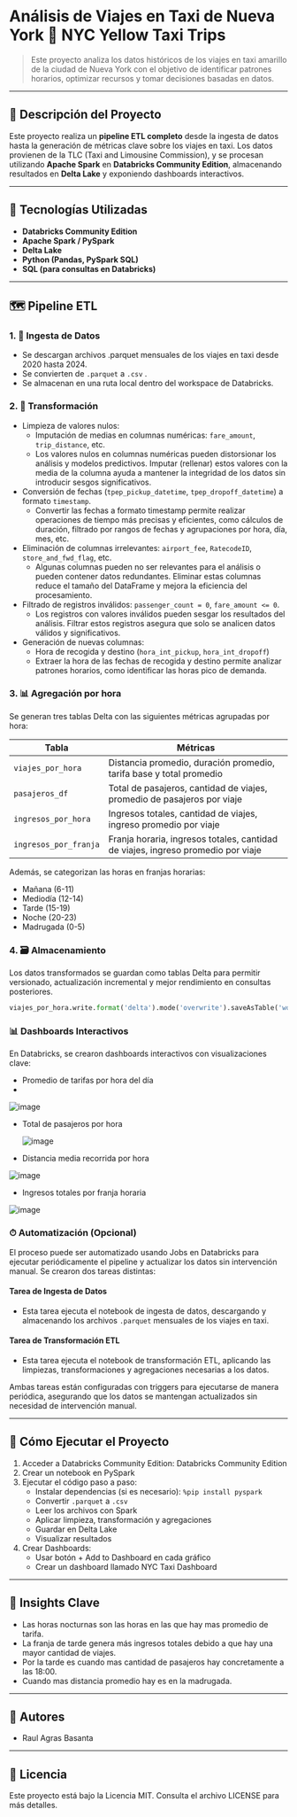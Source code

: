 # Análisis de Viajes en Taxi de Nueva York 🚖 NYC Yellow Taxi Trips

> Este proyecto analiza los datos históricos de los viajes en taxi amarillo de la ciudad de Nueva York con el objetivo de identificar patrones horarios, optimizar recursos y tomar decisiones basadas en datos.

---

## 📌 Descripción del Proyecto

Este proyecto realiza un **pipeline ETL completo** desde la ingesta de datos hasta la generación de métricas clave sobre los viajes en taxi. Los datos provienen de la TLC (Taxi and Limousine Commission), y se procesan utilizando **Apache Spark** en **Databricks Community Edition**, almacenando resultados en **Delta Lake** y exponiendo dashboards interactivos.

---

## 🔧 Tecnologías Utilizadas

- **Databricks Community Edition**
- **Apache Spark / PySpark**
- **Delta Lake**
- **Python (Pandas, PySpark SQL)**
- **SQL (para consultas en Databricks)**

---

## 🗺️ Pipeline ETL

### 1. 💾 Ingesta de Datos

- Se descargan archivos .parquet mensuales de los viajes en taxi desde 2020 hasta 2024.
- Se convierten de `.parquet` a `.csv` .
- Se almacenan en una ruta local dentro del workspace de Databricks.

### 2. 🔄 Transformación

- Limpieza de valores nulos:
  - Imputación de medias en columnas numéricas: `fare_amount`, `trip_distance`, etc.
  -  Los valores nulos en columnas numéricas pueden distorsionar los análisis y modelos predictivos. Imputar (rellenar)     estos valores con la media de la columna ayuda a mantener la integridad de los datos sin introducir sesgos significativos.
- Conversión de fechas (`tpep_pickup_datetime`, `tpep_dropoff_datetime`) a formato `timestamp`.
  - Convertir las fechas a formato timestamp permite realizar operaciones de tiempo más precisas y eficientes, como cálculos de duración, filtrado por rangos de fechas y agrupaciones por hora, día, mes, etc.
- Eliminación de columnas irrelevantes: `airport_fee`, `RatecodeID`, `store_and_fwd_flag`, etc.
  -  Algunas columnas pueden no ser relevantes para el análisis o pueden contener datos redundantes. Eliminar estas columnas reduce el tamaño del DataFrame y mejora la eficiencia del procesamiento.
- Filtrado de registros inválidos: `passenger_count = 0`, `fare_amount <= 0`.
  - Los registros con valores inválidos pueden sesgar los resultados del análisis. Filtrar estos registros asegura que solo se analicen datos válidos y significativos.
- Generación de nuevas columnas:
  - Hora de recogida y destino (`hora_int_pickup`, `hora_int_dropoff`)
  - Extraer la hora de las fechas de recogida y destino permite analizar patrones horarios, como identificar las horas pico de demanda.

### 3. 📊 Agregación por hora

Se generan tres tablas Delta con las siguientes métricas agrupadas por hora:

| Tabla | Métricas |
|-------|----------|
| `viajes_por_hora` | Distancia promedio, duración promedio, tarifa base y total promedio |
| `pasajeros_df` | Total de pasajeros, cantidad de viajes, promedio de pasajeros por viaje |
| `ingresos_por_hora` | Ingresos totales, cantidad de viajes, ingreso promedio por viaje |
| `ingresos_por_franja` | Franja horaria, ingresos totales, cantidad de viajes, ingreso promedio por viaje |

Además, se categorizan las horas en franjas horarias:
- Mañana (6-11)
- Mediodía (12-14)
- Tarde (15-19)
- Noche (20-23)
- Madrugada (0-5)

### 4. 🗃 Almacenamiento

Los datos transformados se guardan como tablas Delta para permitir versionado, actualización incremental y mejor rendimiento en consultas posteriores.

```python
viajes_por_hora.write.format('delta').mode('overwrite').saveAsTable('workspace.default.viajes_por_hora')
```

### 📊 Dashboards Interactivos

En Databricks, se crearon dashboards interactivos con visualizaciones clave:

- Promedio de tarifas por hora del día
- 
![image](https://github.com/user-attachments/assets/b4d4b4b5-d7d9-4909-a98a-32482b978ef2)

- Total de pasajeros por hora

  ![image](https://github.com/user-attachments/assets/e4ea880c-4304-43c4-ba82-eabb968f615b)

- Distancia media recorrida por hora

![image](https://github.com/user-attachments/assets/8b899b4c-9ac7-4c23-868c-c068dd89fce2)

- Ingresos totales por franja horaria

![image](https://github.com/user-attachments/assets/5b41b680-7fad-4627-a316-be6575ff2b82)


### ⏱ Automatización (Opcional)

El proceso puede ser automatizado usando Jobs en Databricks para ejecutar periódicamente el pipeline y actualizar los datos sin intervención manual. Se crearon dos tareas distintas:

#### Tarea de Ingesta de Datos

- Esta tarea ejecuta el notebook de ingesta de datos, descargando y almacenando los archivos `.parquet` mensuales de los viajes en taxi.

#### Tarea de Transformación ETL

- Esta tarea ejecuta el notebook de transformación ETL, aplicando las limpiezas, transformaciones y agregaciones necesarias a los datos.

Ambas tareas están configuradas con triggers para ejecutarse de manera periódica, asegurando que los datos se mantengan actualizados sin necesidad de intervención manual.

---

## 🧪 Cómo Ejecutar el Proyecto

1. Acceder a Databricks Community Edition: Databricks Community Edition
2. Crear un notebook en PySpark
3. Ejecutar el código paso a paso:
   - Instalar dependencias (si es necesario): `%pip install pyspark`
   - Convertir `.parquet` a `.csv`
   - Leer los archivos con Spark
   - Aplicar limpieza, transformación y agregaciones
   - Guardar en Delta Lake
   - Visualizar resultados
4. Crear Dashboards:
   - Usar botón + Add to Dashboard en cada gráfico
   - Crear un dashboard llamado NYC Taxi Dashboard

---

## 🧠 Insights Clave

- Las horas nocturnas son las horas en las que hay mas promedio de tarifa.
- La franja de tarde genera más ingresos totales debido a que hay una mayor cantidad de viajes.
- Por la tarde es cuando mas cantidad de pasajeros hay concretamente a las 18:00.
- Cuando mas distancia promedio hay es en la madrugada.
---

## 👥 Autores

- Raul Agras Basanta

---

## 📄 Licencia

Este proyecto está bajo la Licencia MIT. Consulta el archivo LICENSE para más detalles.
